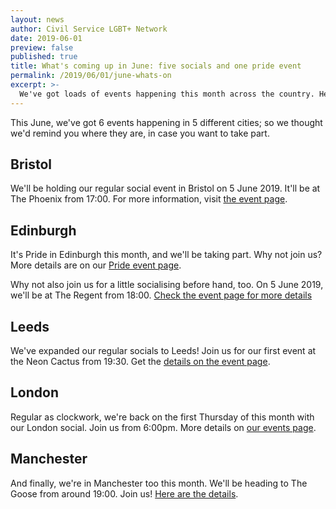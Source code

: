 ```yaml
---
layout: news
author: Civil Service LGBT+ Network
date: 2019-06-01
preview: false
published: true
title: What's coming up in June: five socials and one pride event
permalink: /2019/06/01/june-whats-on
excerpt: >-
  We've got loads of events happening this month across the country. Here's what you need to know
---
```


This June, we've got 6 events happening in 5 different cities; so we thought we'd remind you where they are, in case you want to take part.

## Bristol

We'll be holding our regular social event in Bristol on 5 June 2019. It'll be at The Phoenix from 17:00. For more information, visit [the event page](/event/2019-06-05-bristol-social/).

## Edinburgh

It's Pride in Edinburgh this month, and we'll be taking part. Why not join us? More details are on our [Pride event page](/event/2019-06-22-pride-in-edinburgh/).

Why not also join us for a little socialising before hand, too. On 5 June 2019, we'll be at The Regent from 18:00. [Check the event page for more details](/event/2019-06-05-edinburgh-social/)

## Leeds

We've expanded our regular socials to Leeds! Join us for our first event at the Neon Cactus from 19:30. Get the [details on the event page](/event/2019-06-28-leeds-social/).

## London

Regular as clockwork, we're back on the first Thursday of this month with our London social. Join us from 6:00pm. More details on [our events page](/event/2019-06-06-london-social/).

## Manchester

And finally, we're in Manchester too this month. We'll be heading to The Goose from around 19:00. Join us! [Here are the details](/event/2019-06-11-manchester-social/).